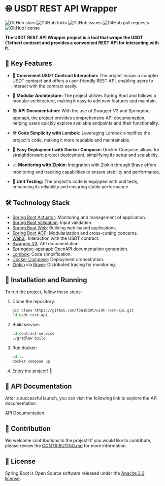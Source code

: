# 🌐 USDT REST API Wrapper

![GitHub stars](https://img.shields.io/github/stars/f3n1b00t/usdt-rest-api?style=social)
![GitHub forks](https://img.shields.io/github/forks/f3n1b00t/usdt-rest-api?style=social)
![GitHub issues](https://img.shields.io/github/issues/f3n1b00t/usdt-rest-api)
![GitHub pull requests](https://img.shields.io/github/issues-pr/f3n1b00t/usdt-rest-api)
![GitHub license](https://img.shields.io/github/license/f3n1b00t/usdt-rest-api)

**The USDT REST API Wrapper project is a tool that wraps the USDT (Tether) contract and provides a convenient REST API for interacting with it.**

## 🚀 Key Features

- 🌟 **Convenient USDT Contract Interaction:** The project wraps a complex USDT contract and offers a user-friendly REST API, enabling users to interact with the contract easily.

- 🧩 **Modular Architecture:** The project utilizes Spring Boot and follows a modular architecture, making it easy to add new features and maintain.

- 📚 **API Documentation:** With the use of Swagger V3 and Springdoc-openapi, the project provides comprehensive API documentation, helping users quickly explore available endpoints and their functionality.

- 🛠️ **Code Simplicity with Lombok:** Leveraging Lombok simplifies the project's code, making it more readable and maintainable.

- 🐳 **Easy Deployment with Docker Compose:** Docker Compose allows for straightforward project deployment, simplifying its setup and scalability.

- 📈 **Monitoring with Zipkin:** Integration with Zipkin through Brave offers monitoring and tracking capabilities to ensure stability and performance.

- 🧪 **Unit Testing:** The project's code is equipped with unit tests, enhancing its reliability and ensuring stable performance.


## 🛠️ Technology Stack
- [Spring Boot Actuator](https://spring.io/projects/spring-boot): Monitoring and management of application.
- [Spring Boot Validation](https://spring.io/guides/gs/validating-form-input/): Input validation.
- [Spring Boot Web](https://spring.io/guides/gs/serving-web-content/): Building web-based applications.
- [Spring Boot AOP](https://spring.io/guides/gs/aspect-oriented-programming/): Modularization and cross-cutting concerns.
- [Web3j](https://web3j.io/): Interaction with the USDT contract.
- [Swagger V3](https://swagger.io/): API documentation.
- [Springdoc-openapi](https://springdoc.org/): OpenAPI documentation generation.
- [Lombok](https://projectlombok.org/): Code simplification.
- [Docker Compose](https://docs.docker.com/compose/): Deployment orchestration.
- [Zipkin](https://zipkin.io/) via [Brave](https://github.com/openzipkin/brave): Distributed tracing for monitoring.

## 🏁 Installation and Running

To run the project, follow these steps:

1. Clone the repository:
   ```bash
   git clone https://github.com/f3n1b00t/usdt-rest-api.git
   cd usdt-rest-api
   ```
2. Build service:
   ```bash
   cd contract-service
   ./gradlew build 
   ```
3. Run docker:
   ```bash
   cd ..
   docker compose up
   ```
4. Enjoy the project! 🎉

## 📖 API Documentation
After a successful launch, you can visit the following link to explore the API documentation:

[API Documentation](http://127.0.0.1:8080/swagger-ui/index.html)

## 🤝 Contribution
We welcome contributions to the project! If you would like to contribute, please review the [CONTRIBUTING.md](https://github.com/f3n1b00t/usdt-rest-api/CONTRIBUTING.md) for more information.

## 📄 License
Spring Boot is Open Source software released under the [Apache 2.0 license](https://www.apache.org/licenses/LICENSE-2.0.html).
